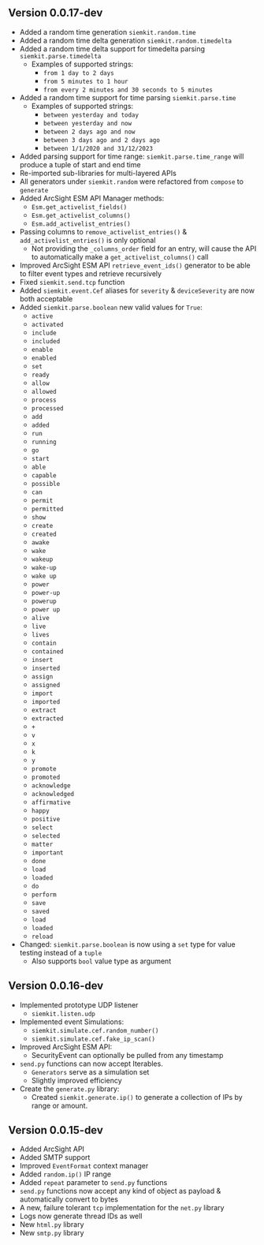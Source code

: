 ## Version 0.0.17-dev
* Added a random time generation `siemkit.random.time`
* Added a random time delta generation `siemkit.random.timedelta`
* Added a random time delta support for timedelta parsing `siemkit.parse.timedelta`
    - Examples of supported strings:
        - `from 1 day to 2 days`
        - `from 5 minutes to 1 hour`
        - `from every 2 minutes and 30 seconds to 5 minutes` 
* Added a random time support for time parsing `siemkit.parse.time`
    - Examples of supported strings:
        - `between yesterday and today`
        - `between yesterday and now`
        - `between 2 days ago and now`
        - `between 3 days ago and 2 days ago`
        - `between 1/1/2020 and 31/12/2023`
* Added parsing support for time range: `siemkit.parse.time_range` will produce a tuple of start and end time
* Re-imported sub-libraries for multi-layered APIs
* All generators under `siemkit.random` were refactored from `compose` to `generate`
* Added ArcSight ESM API Manager methods:
    - `Esm.get_activelist_fields()`
    - `Esm.get_activelist_columns()`
    - `Esm.add_activelist_entries()`
* Passing columns to `remove_activelist_entries()` & `add_activelist_entries()` is only optional
    - Not providing the `_columns_order` field for an entry, will cause the API to automatically make a `get_activelist_columns()` call
* Improved ArcSight ESM API `retrieve_event_ids()` generator to be able to filter event types and retrieve recursively
* Fixed `siemkit.send.tcp` function
* Added `siemkit.event.Cef` aliases for `severity` & `deviceSeverity` are now both acceptable
* Added `siemkit.parse.boolean` new valid values for `True`:
    - `active`
    - `activated`
    - `include`
    - `included`
    - `enable`
    - `enabled`
    - `set`
    - `ready`
    - `allow`
    - `allowed`
    - `process`
    - `processed`
    - `add`
    - `added`
    - `run`
    - `running`
    - `go`
    - `start`
    - `able`
    - `capable`
    - `possible`
    - `can`
    - `permit`
    - `permitted`
    - `show`
    - `create`
    - `created`
    - `awake`
    - `wake`
    - `wakeup`
    - `wake-up`
    - `wake up`
    - `power`
    - `power-up`
    - `powerup`
    - `power up`
    - `alive`
    - `live`
    - `lives`
    - `contain`
    - `contained`
    - `insert`
    - `inserted`
    - `assign`
    - `assigned`
    - `import`
    - `imported`
    - `extract`
    - `extracted`
    - `+`
    - `v`
    - `x`
    - `k`
    - `y`
    - `promote`
    - `promoted`
    - `acknowledge`
    - `acknowledged`
    - `affirmative`
    - `happy`
    - `positive`
    - `select`
    - `selected`
    - `matter`
    - `important`
    - `done`
    - `load`
    - `loaded`
    - `do`
    - `perform`
    - `save`
    - `saved`
    - `load`
    - `loaded`
    - `reload`
* Changed: `siemkit.parse.boolean` is now using a `set` type for value testing instead of a `tuple`
    - Also supports `bool` value type as argument

## Version 0.0.16-dev
* Implemented prototype UDP listener
    - `siemkit.listen.udp`
* Implemented event Simulations:
    - `siemkit.simulate.cef.random_number()`
    - `siemkit.simulate.cef.fake_ip_scan()`
* Improved ArcSight ESM API:
    - SecurityEvent can optionally be pulled from any timestamp
* `send.py` functions can now accept Iterables.
    - `Generators` serve as a simulation set
    - Slightly improved efficiency
* Create the `generate.py` library:
    - Created `siemkit.generate.ip()` to generate a collection of IPs by range or amount.

## Version 0.0.15-dev
* Added ArcSight API
* Added SMTP support
* Improved `EventFormat` context manager
* Added `random.ip()` IP range
* Added `repeat` parameter to `send.py` functions
* `send.py` functions now accept any kind of object as payload & automatically convert to bytes
* A new, failure tolerant `tcp` implementation for the `net.py` library
* Logs now generate thread IDs as well
* New `html.py` library
* New `smtp.py` library